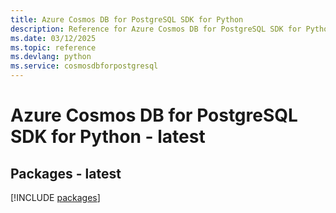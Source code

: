 ```yaml
---
title: Azure Cosmos DB for PostgreSQL SDK for Python
description: Reference for Azure Cosmos DB for PostgreSQL SDK for Python
ms.date: 03/12/2025
ms.topic: reference
ms.devlang: python
ms.service: cosmosdbforpostgresql
---
```

# Azure Cosmos DB for PostgreSQL SDK for Python - latest
## Packages - latest
[!INCLUDE [packages](cosmos-db-for-postgresql-index.md)]